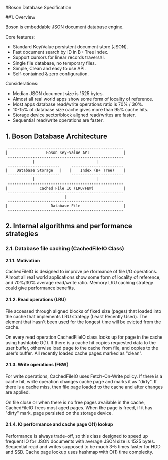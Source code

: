 
#Boson Database Specification

##1. Overview

Boson is embeddable JSON document database engine.

Core features:
- Standard Key/Value persistent document store (JSON).
- Fast document search by ID in B+ Tree Index.
- Support cursors for linear records traversal.
- Single file database, no temporary files.
- Simple, Clean and easy to use API.
- Self-contained & zero configuration.

Considerations:
- Median JSON document size is 1525 bytes.
- Almost all real world apps show some form of locality of reference.
- Most apps database read/write operations ratio is 70% / 30%.
- 10-15% of database size cache gives more than 95% cache hits.
- Storage device sector/block aligned read/writes are faster.
- Sequential read/write operations are faster.



## 1. Boson Database Architecture


     ---------------------------------------------------
    |                 Boson Key-Value API               | 
     ---------------------------------------------------
                |                           |
     -----------------------     -----------------------
    |    Database Storage   |   |    Index (B+ Tree)    |
     -----------------------     -----------------------
                |                           |
     ---------------------------------------------------
    |              Cached File IO (LRU/FBW)             | 
     ---------------------------------------------------
                              |
     ---------------------------------------------------
    |                   Database File                   |
     --------------------------------------------------- 




## 2. Internal algorithms and performance strategies

### 2.1. Database file caching (CachedFileIO Class)

#### 2.1.1. Motivation

CachedFileIO is designed to improve pe rformance of file I/O operations.
Almost all real world applications show some form of locality of reference, 
and 70%/30% average read/write ratio. Memory LRU caching strategy could 
give performance benefits.



#### 2.1.2. Read operations (LRU)

 
File accessed through aligned blocks of fixed size (pages) that loaded 
into the cache that implements LRU strategy (Least Recently Used). The 
element that hasn't been used for the longest time will be evicted from 
the cache.

On every read operation CachedFileIO class looks up for page in the cache
using hashtable O(1). If there is a cache hit copies requested data to the 
user buffer, otherwise load page to the cache from file, and copies to the 
user's buffer. All recently loaded cache pages marked as "clean".


#### 2.1.3. Write operations (FBW)

For write operations, CachedFileIO uses Fetch-On-Write policy.
If there is a cache hit, write operation changes cache page
and marks it as "dirty". If there is a cache miss, then file 
page loaded to the cache and after changes are applied.

On file close or when there is no free pages available in the
cache, CachedFileIO frees most aged pages. When the page is freed,
if it has "dirty" mark, page persisted on the storage device.


#### 2.1.4. IO performance and cache page O(1) lookup 

Performance is always trade-off, so this class designed to speed up 
frequent IO for JSON documents with average JSON size is 1525 bytes.
Sequential read and writes supposed to be much 3-5 times faster for
HDD and SSD. Cache page lookup uses hashmap with O(1) time complexity.



